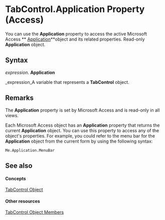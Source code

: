 
# TabControl.Application Property (Access)

You can use the  **Application** property to access the active Microsoft Access ** [Application](aefb0713-97e6-e2c7-e530-8fd2e1316a55.md)**object and its related properties. Read-only  **Application** object.


## Syntax

 _expression_. **Application**

 _expression_A variable that represents a  **TabControl** object.


## Remarks

The  **Application** property is set by Microsoft Access and is read-only in all views.

Each Microsoft Access object has an  **Application** property that returns the current **Application** object. You can use this property to access any of the object's properties. For example, you could refer to the menu bar for the **Application** object from the current form by using the following syntax:




```
Me.Application.MenuBar 

```


## See also


#### Concepts


 [TabControl Object](05f7de7b-8665-df6d-3fbb-47f8547d3baf.md)
#### Other resources


 [TabControl Object Members](d6de9ec4-e7f9-5c26-d750-d7c134ec9fb0.md)
